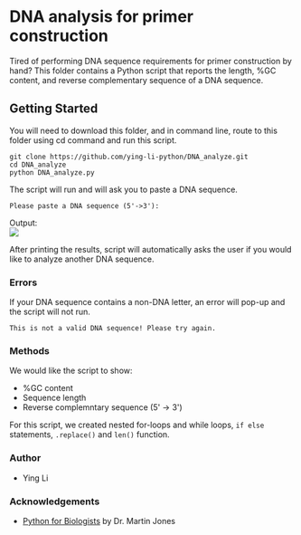 # DNA analysis for primer construction 

Tired of performing DNA sequence requirements for primer construction by hand? This folder contains a Python script that reports the length, %GC content, and reverse complementary sequence of a DNA sequence. 

## Getting Started
You will need to download this folder, and in command line, route to this folder using cd command and run this script. 

```
git clone https://github.com/ying-li-python/DNA_analyze.git
cd DNA_analyze
python DNA_analyze.py
```

The script will run and will ask you to paste a DNA sequence. 
```
Please paste a DNA sequence (5'->3'): 
```

Output:  
<img src="https://raw.githubusercontent.com/ying-li-python/DNA_analyze/master/Images/Example.png">

After printing the results, script will automatically asks the user if you would like to analyze another DNA sequence. 


### Errors 
If your DNA sequence contains a non-DNA letter, an error will pop-up and the script will not run.
```
This is not a valid DNA sequence! Please try again.  
```
### Methods 
We would like the script to show: 
- %GC content 
- Sequence length 
- Reverse complemntary sequence (5' -> 3')

For this script, we created nested for-loops and while loops, ```if else``` statements, ```.replace()``` and ```len()``` function. 

### Author 
- Ying Li 

### Acknowledgements 
- [Python for Biologists](https://pythonforbiologists.com/) by Dr. Martin Jones

